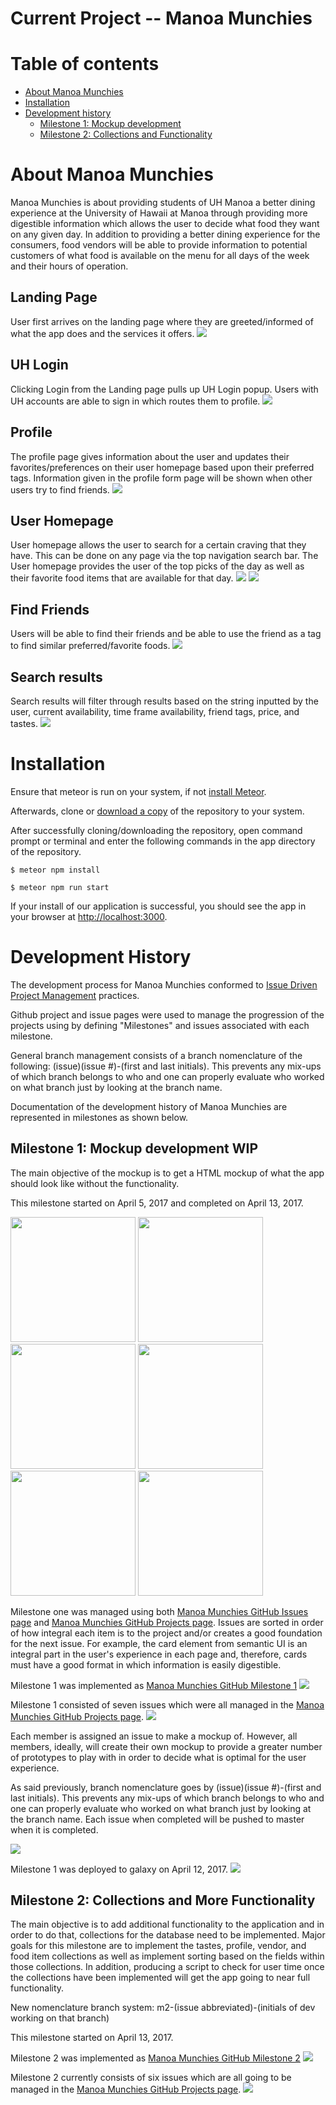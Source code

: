 # Current Project -- Manoa Munchies

# Table of contents

* [About Manoa Munchies](#about-manoa-munchies)
* [Installation](#installation)
* [Development history](#development-history)
  * [Milestone 1: Mockup development](#milestone-1-mockup-development-wip)
  * [Milestone 2: Collections and Functionality](#milestone-2-collections-and-functionality)

# About Manoa Munchies
Manoa Munchies is about providing students of UH Manoa a better dining experience at the University of Hawaii at Manoa through providing more digestible information which allows the user to decide what food they want on any given day. In addition to providing a better dining experience for the consumers, food vendors will be able to provide information to potential customers of what food is available on the menu for all days of the week and their hours of operation.

## Landing Page
User first arrives on the landing page where they are greeted/informed of what the app does and the services it offers.
![](doc/landing-page.PNG)

## UH Login
Clicking Login from the Landing page pulls up UH Login popup. Users with UH accounts are able to sign in which routes them to profile.
![](doc/cas-login.png)

## Profile
The profile page gives information about the user and updates their favorites/preferences on their user homepage based upon their preferred tags. Information given in the profile form page will be shown when other users try to find friends.
![](doc/edit-profile-page.png)

## User Homepage
User homepage allows the user to search for a certain craving that they have. This can be done on any page via the top navigation search bar. The User homepage provides the user of the top picks of the day as well as their favorite food items that are available for that day.
![](doc/user-home-page-1.png)
![](doc/user-home-page-2.png)

## Find Friends
Users will be able to find their friends and be able to use the friend as a tag to find similar preferred/favorite foods.
![](doc/find-friends-page.PNG)

## Search results
Search results will filter through results based on the string inputted by the user, current availability, time frame availability, friend tags, price, and tastes.
![](doc/your-feed-page.png)


# Installation

Ensure that meteor is run on your system, if not [install Meteor](https://www.meteor.com/install).

Afterwards, clone or [download a copy](https://github.com/tasteofmanoa/manoa-munchies/archive/master.zip)
of the repository to your system.

After successfully cloning/downloading the repository, open command prompt or terminal and enter the following commands in the app directory of the repository.

```
$ meteor npm install
```
```
$ meteor npm run start
```

If your install of our application is successful, you should see the app in your browser at [http://localhost:3000](http://localhost:3000).


# Development History

The development process for Manoa Munchies conformed to [Issue Driven Project Management](http://courses.ics.hawaii.edu/ics314s17/modules/project-management/) practices.


Github project and issue pages were used to manage the progression of the projects using by defining "Milestones" and issues associated with each milestone.

General branch management consists of a branch nomenclature of the following: (issue)(issue #)-(first and last initials). This prevents any mix-ups of which branch belongs to who and one can properly evaluate who worked on what branch just by looking at the branch name.

Documentation of the development history of Manoa Munchies are represented in milestones as shown below.

## Milestone 1: Mockup development WIP
The main objective of the mockup is to get a HTML mockup of what the app should look like without the functionality.

This milestone started on April 5, 2017 and completed on April 13, 2017.

<img width="200px" src="doc/landing-page.PNG"/>
<img width="200px" src="doc/cas-login.png"/>
<img width="200px" src="doc/edit-profile-page.png"/>
<img width="200px" src="doc/user-home-page-1.png"/>
<img width="200px" src="doc/find-friends-page.PNG"/>
<img width="200px" src="doc/your-feed-page.png"/>


Milestone one was managed using both [Manoa Munchies GitHub Issues page](https://github.com/tasteofmanoa/manoa-munchies/milestone/1) and [Manoa Munchies GitHub Projects page](https://github.com/tasteofmanoa/manoa-munchies/projects/1). Issues are sorted in order of how integral each item is to the project and/or creates a good foundation for the next issue. For example, the card element from semantic UI is an integral part in the user's experience in each page and, therefore, cards must have a good format in which information is easily digestible.

Milestone 1 was implemented as [Manoa Munchies GitHub Milestone 1](https://github.com/tasteofmanoa/manoa-munchies/milestone/1)
![](doc/m1-issues-page.PNG)

Milestone 1 consisted of seven issues which were all managed in the [Manoa Munchies GitHub Projects page](https://github.com/tasteofmanoa/manoa-munchies/projects/1).
![](doc/m1-project-page.PNG)

Each member is assigned an issue to make a mockup of. However, all members, ideally, will create their own mockup to provide a greater number of prototypes to play with in order to decide what is optimal for the user experience.

As said previously, branch nomenclature goes by (issue)(issue #)-(first and last initials). This prevents any mix-ups of which branch belongs to who and one can properly evaluate who worked on what branch just by looking at the branch name. Each issue when completed will be pushed to master when it is completed.

![](doc/m1-network-graph.PNG)

Milestone 1 was deployed to galaxy on April 12, 2017.
![](doc/m1-deployment.png)

## Milestone 2: Collections and More Functionality
The main objective is to add additional functionality to the application and in order to do that, collections for the database need to be implemented. Major goals for this milestone are to implement the tastes, profile, vendor, and food item collections as well as implement sorting based on the fields within those collections. In addition, producing a script to check for user time once the collections have been implemented will get the app going to near full functionality.

New nomenclature branch system: m2-(issue abbreviated)-(initials of dev working on that branch)

This milestone started on April 13, 2017.

Milestone 2 was implemented as [Manoa Munchies GitHub Milestone 2](https://github.com/tasteofmanoa/manoa-munchies/milestone/2)
![](doc/m2-issues-page.PNG)

Milestone 2 currently consists of six issues which are all going to be managed in the [Manoa Munchies GitHub Projects page](https://github.com/tasteofmanoa/manoa-munchies/projects/2).
![](doc/m2-project-page.PNG)
